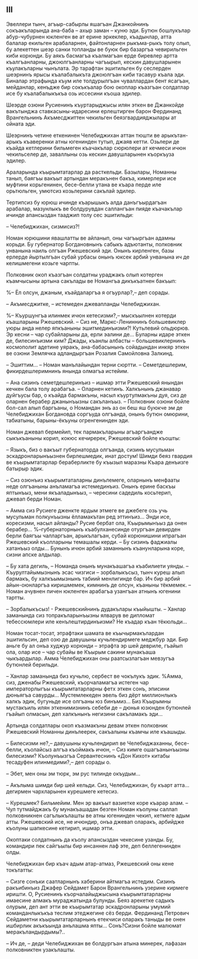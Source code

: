 ## III

Эвеллери тынч, агъыр-сабырлы яшагъан Джанкойнинъ сокъакъларында ана-баба – ахыр заман – куню эди.
Бутюн бошлукълар абур-чубурнен юкленген ве ат ерине эркеклер, къадынлар, атта балалар екильген арабаларнен, файтонларнен рыкъма-рыкъ толу олып, бу алекеттен шеэр санки топланды ве буюк бир базаргъа чевирильген киби корюнди. 
Бу аякъ басмагъа къалмагъан ерде биревлер артта къалгъанларны, джоюлгъанларны чагъырып, кескин давушларынен къулакъларны чынълата.
Эр тарафтан эшитильген бу сеслерден шеэрнинъ ярысы къалабалыкъта джоюлгъан киби тасавур къала эди.
Биналар этрафында къум иле толдурылгъан чуваллардан бент ясагъан, мейданлар, кенъдже бир сокъкъалар бою окоплар къазгъан солдатлар исе бу къалабалыкъкъа озь иссесини къоша эдилер.

Шеэрде озюни Русиенинъ къуртарыджысы илян эткен ве Джанкойде вакътынджа ставкасыны-идаресини ерлештирген барон Фердинанд Врангельнинъ Акъмесджиттен чекильген беязгвардияджылары ат ойната эди.

Шеэрнинъ четине еткенинен Челебиджихан аттан тюшти ве арыкътан-арыкъ къаверенки атны югенинден тутып, джаяв кетти.
Озьлери де къайда кетлерини бильмеген къачакълар сюрюлери ат кечмеси ичюн чекильселер де, заваллыны озь кескин давушларынен къоркъуза эдилер. 

Араларында къырымтатарлар да расткельди.
Базылары, Номанны танып, баягъы вакъыт артындан меракънен бакъа, кимерлери исе муфтини корьгенинен, бесе-белли утана ве къара перде иле орьтюльген, умютсиз козьлерини сакълай эдилер.

Тертипсиз бу юрюш ичинде къарышыкъ алда данъгъырдагъан арабалар, мазунлыкъ ве болдурувдан саллангъан пияде къачакълар ичинде апансыздан тааджип толу сес эшитильди:

– Челебиджихан, сизмисиз?!

Номан юрюшини явашлатты ве айланып, оны чагъыргъан адамны корьди.
Бу губернатор Богдановнынъ сабыкъ адъютанты, полковник унванына наиль олгъан Ржешевский эди.
Онынъ кирленген, базы ерлерде йыртылгъан субай урбасы онынъ юксек арбий унванына ич де келишмегени козьге чарпты.

Полковник окоп къазгъан солдатны ураджакъ олып котерген къамчысыны артына сакълады ве Номангъа дикъкъатнен бакъып:

%– Ёл олсун, джаным, къайдаларгъа я огъурлар?,– деп сорады.

– Акъмесджитке, – истемеден джевапланды Челебиджихан.

%– Къуршунгъа илинмек ичюн кетесизми?,– мыскъылнен котерди къашларыны Ржешевский.
– Сиз не, Маркс-Лениннинъ большевиклер уюры анда нелер япкъаныны эшитмединъизми?!
Кутьлевий ольдюрюв.
Эр кесни – чар субайларыны да, ерли эалини де…
Буларны идаре эткен де, билесинъизми ким?
Джады, къанлы албасты – большевиклернинъ космополит адетине уяракъ, ана-бабасынынъ сойадындан инкяр эткен ве озюни Землячка адландыргъан Розалия Самойловна Залкинд.

– Эшиттим…
– Номан манълайындан терни сюртти.
– Семетдешлерим, фикирдешлеримнинъ янында олмагъа истейим.

– Ана сизинъ семетдешлеринъиз – ишмар этти Ржешевский янындан кечкен бала толу арабагъа.
– Оларнен кетинъ.
Халкънынъ джанавар дуйгъусы бар, о къайда бармакъны, насыл къуртулмакъны дуя, сиз де оларнен берабер джанынъызны сакъланъыз.
– Полковник озюни бойле бол-сал алып баргъаны, о Номандан энъ аз он беш яш буюкче эм де Челебиджихан Богдановда соргъуда олгъанда, онынъ бутюн омюрини, табиатыны, барыны-ёкъуны огренгенинден эди.

Номан джевап бермейип, тек пармакъларыны агъаргъандже сыкъкъаныны корип, кокюс кечиререк, Ржешевский бойле къошты:

– Языкъ, биз о вакъыт губернаторда олгъанда, сизинъ мусульман эскадронларынъызнен бирлешмедик, инат достум!
Шимди беяз гвардия ве къырымтатарлар бераберликте бу къызыл маразны Къара денъизге батырыр эдик.

– Сиз озюнъиз къырымтаталарны динълемеге, оларнынъ менфааты неде олгъаныны анъламагъа истемединъиз. Онынъ ерине баскъы яптынъыз, мени якъаладынъыз, – чересини садедиль косьтерип, джевап берди Номан.

– Амма сиз Русиеге дженкте ярдым этмеге ве джебеге озь учь мусульман полкунъызны ёлламакътан ред эттинъиз…
Энди исе, коресизми, насыл айланды?
Русие бербат ола, Къырымынъыз да онен берабер…
%–губернаторнынъ къабулханесинде отургъан девирден берли баягъы чалларгъан, арыкълагъан, субай корюнишини ипрагъан Ржешевский къолларыны темашалы керди.
– Бу сизинъ фаджиалы хатанъыз олды…
Бунынъ ичюн арбий заманнынъ къанунларына коре, сизни апске алдылар.

– Бу хата дегиль, – Номанда онынъ мунакъашагъа къабилиети уянды.
– Къурултайымызнынъ эсас чизгиси – зорбалыкъсыз, тынч куреш алып бармакъ, бу халкъымызнынъ табиий менлигинде бар.
Ич бир арбий айын-оюнларгъа киришмемек, кимнинъ де олсун, къаныны тёкмемек.
– Номан ачувнен пичен юкленген арабагъа узангъан атнынъ югенини тартты. 

– Зорбалыкъсыз! - Ржешевскийнинъ дудакълары къыйышты.
– Ханлар заманында сиз топракъларынъызны ялварув ве дипломат тебессюмлери иле кенълештирдинъизми?
Не къадар къан тёкюльди…

Номан тосат-тосат, этрафтаки шамата ве къычырмакълардан эшитильсин, деп озю де давушыны кучьлендирмеге меджбур эди.
Бир аньге бу ал онъа худжур корюнди – этрафта эр шей девриле, гъайып ола, олар исе – чар субайы ве Къырым сакини мунакъаша чыкъардылар.
Амма Челебиджихан оны раатсызлагъан мевзугъа бутюнлей берильди.

– Ханлар заманында биз кучьлю, сербест ве чокълукъ эдик.
%Амма, сиз, дженабы Ржешевский, къорчаламагъа истеген чар императорлыгъы къырымтатарларны фетх эткен сонъ, эписини дюньягъа савурды…
Мустемлекеден эвель биз дёрт миллионлыкъ халкъ эдик, бугуньде исе олгъаны юз бинъмиз…
Биз Къырымны мустакъиль илян эткенимизнинъ себеби де – дюнья юзюнден бутюнлей гъайып олмасын, деп халкънынъ негизини сакъламакъ эди…

Артында солдатлары окоп къазмакъны девам эткен полковник Ржешевский Номанны динълеерек, сакъалыны къамчы иле къашыды.

– Билесизми не?,– давушыны кучьлендирип ве Челебиджаханны, бесе-белли, къолайсыз алгъа къоймакъ ичюн, – Сиз кимге ошагъанынъызны билесизми? Къолунъызгъа Сервантеснинъ «Дон Кихот» китабы тесадуфен илинмедими?,– деп сорады о.

– Эбет, мен оны эм тюрк, эм рус тилинде окъудым…

– Акълыма шимди бир шей кельди.
Сиз, Челебиджихан, бу къарт атта... дегирмен чархларынен курешмеге кетесиз.

– Курешмек?
Бильмейим.
Мен эр вакъыт вазиетке коре къарар алам.
– Чул тутмайджакъ бу мунакъашадан безген Номан къолуны саллап полковникнен сагълыкълашты ве атны югенинден чекип, кетмеге адым атты.
Ржешевский исе, не ичюндир, онъа джевап оларакъ, арбийдже къолуны шапкесине кетирип, ишмар этти.

Окоптаки солдатнынъ да къолу апансыздан чекесине узанды.
Бу, командири пек сайгъылы бир инсаннен лаф эте, деп беллегенинден олды.

Челебиджихан бир къач адым атар-атмаз, Ржешевский оны кене токътатты:

– Сизге сонъки саатларнынъ хаберини айтмагъа истедим.
Сизинъ ракъибинъиз Джафер Сейдамет Барон Врангельнинъ узерине кирмеге иришти.
О, Русиенинъ къорчалайыджысына къырымтатарларны имаесине алмакъ мураджатында булунды.
Беяз арекетке садыкъ олурым, деп ант этти ве къырымтатар эскадронларыны умумий команданлыкъкъа теслим этеджегине сёз берди.
Фердинанд Петрович Сейдаметни къырымтатарларнынъ етекчиси оларакъ таныды ве онен ишбирлик акъкъында анълашма япты…
Сонъ?Сизни бойле малюмат меракъландырдымы?..

– Ич де, – деди Челебиджихан ве болдургъан атына минерек, лафазан полковниктен узакълашты.
